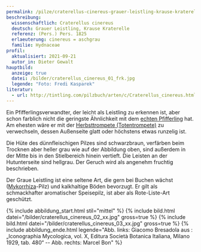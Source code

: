 ```yaml
---
permalink: /pilze/craterellus-cinereus-grauer-leistling-krause-kraterelle
beschreibung:
  wissenschaftlich: Craterellus cinereus
  deutsch: Grauer Leistling, Krause Kraterelle
  referenz: (Pers.) Pers. 1825
  erlaeuterung: cinereus = aschgrau
  familie: Hydnaceae
profil:
  aktualisiert: 2021-09-21
  autor_in: Dieter Gewalt
hauptbild:
  anzeige: true
  datei: /bilder/craterellus_cinereus_01_frk.jpg
  legende: "Foto: Fredi Kasparek"
literatur:
  - url: http://tintling.com/pilzbuch/arten/c/Craterellus_cinereus.html
---
```

Ein Pfifferlingsverwandter, der leicht als Leistling zu erkennen ist, aber schon farblich nicht die geringste Ähnlichkeit mit dem [echten Pfifferling](/pilze/cantharellus-cibarius-pfifferling) hat. Am ehesten wäre er mit der [Herbsttrompete (Totentrompete)](/pilze/craterellus-cornucopioides-herbsttrompete-totentrompete) zu verwechseln, dessen Außenseite glatt oder höchstens etwas runzelig ist.

Die Hüte des dünnfleischigen Pilzes sind schwarzbraun, verfärben beim Trocknen aber heller grau wie auf der Abbildung oben, sind außerdem in der Mitte bis in den Stielbereich hinein vertieft. Die Leisten an der Hutunterseite sind hellgrau. Der Geruch wird als angenehm fruchtig beschrieben.

Der Graue Leistling ist eine seltene Art, die gern bei Buchen wächst ([Mykorrhiza](Mykorrhiza "Glossar")-Pilz) und kalkhaltige Böden bevorzugt. Er gilt als schmackhafter aromatischer Speisepilz, ist aber als Rote-Liste-Art geschützt.

{% include abbildung_start.html stil="mittel" %}
{% include bild.html datei="/bilder/craterellus_cinereus_02_xx.jpg" gross=true %}
{% include bild.html datei="/bilder/craterellus_cinereus_03_xx.jpg" gross=true %}
{% include abbildung_ende.html legende="Abb. links: Giacomo Bresadola aus : „Iconographia Mycologica, vol. X, Editura Società Botanica Italiana, Milano 1929, tab. 480“ -- Abb. rechts: Marcel Bon" %} 
